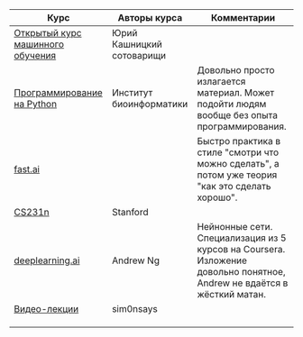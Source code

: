 | Курс                                                         | Авторы курса              | Комментарии                                                  |
| ------------------------------------------------------------ | ------------------------- | ------------------------------------------------------------ |
| [Открытый курс машинного обучения](https://habr.com/company/ods/blog/322626/) | Юрий Кашницкий сотоварищи |                                                              |
| [Программирование на Python](https://stepik.org/course/67/)  | Институт биоинформатики   | Довольно просто излагается материал. Может подойти людям вообще без опыта программирования. |
| [fast.ai](http://course.fast.ai/)                            |                           | Быстро практика в стиле "смотри что можно сделать", а потом уже теория "как это сделать хорошо". |
| [CS231n](http://cs231n.stanford.edu/)                        | Stanford                  |                                                              |
| [deeplearning.ai](https://www.coursera.org/specializations/deep-learning) | Andrew Ng                 | Нейнонные сети. Специализация из 5 курсов на Coursera. Изложение довольно понятное, Andrew не вдаётся в жёсткий матан. |
| [Видео-лекции](https://www.youtube.com/channel/UCQj_dwbIydi588xrfjWSL5g) | sim0nsays                 |                                                              |
|                                                              |                           |                                                              |
|                                                              |                           |                                                              |
|                                                              |                           |                                                              |



